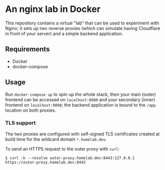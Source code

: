 # An nginx lab in Docker

This repository contains a virtual "lab" that can be used to experiment with Nginx; it sets up two reverse proxies
(which can simulate having Cloudflare in front of your server) and a simple backend application.

## Requirements

- Docker
- docker-compose

## Usage

Run `docker-compose up` to spin up the whole stack, then your main (outer) frontend can be accessed on `localhost:8080`
and your secondary (inner) frontend on `localhost:9090`; the backend application is bound to the `/app` location on both
proxies.

### TLS support

The two proxies are configured with self-signed TLS certificates created at build time for the wildcard
domain `*.homelab.dev`.

To send an HTTPS request to the outer proxy with `curl`:

```
$ curl -k --resolve outer-proxy.homelab.dev:8443:127.0.0.1 https://outer-proxy.homelab.dev:8443
```
